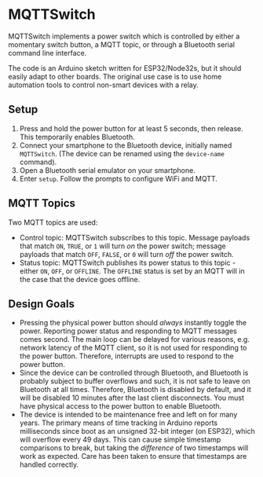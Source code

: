 # MQTTSwitch

MQTTSwitch implements a power switch which is controlled by either a momentary
switch button, a MQTT topic, or through a Bluetooth serial command line
interface.

The code is an Arduino sketch written for ESP32/Node32s, but it should easily
adapt to other boards. The original use case is to use home automation tools
to control non-smart devices with a relay.

## Setup

1. Press and hold the power button for at least 5 seconds, then release. This
   temporarily enables Bluetooth.
2. Connect your smartphone to the Bluetooth device, initially named
   `MQTTSwitch`. (The device can be renamed using the `device-name` command).
3. Open a Bluetooth serial emulator on your smartphone.
4. Enter `setup`. Follow the prompts to configure WiFi and MQTT.

## MQTT Topics

Two MQTT topics are used:

* Control topic: MQTTSwitch subscribes to this topic. Message payloads that
  match `ON`, `TRUE`, or `1` will turn *on* the power switch; message payloads
  that match `OFF`, `FALSE`, or `0` will turn *off* the power switch.
* Status topic: MQTTSwitch publishes its power status to this topic - either
  `ON`, `OFF`, or `OFFLINE`. The `OFFLINE` status is set by an MQTT will in
  the case that the device goes offline.

## Design Goals

* Pressing the physical power button should *always* instantly toggle the
  power. Reporting power status and responding to MQTT messages comes second.
  The main loop can be delayed for various reasons, e.g. network latency of
  the MQTT client, so it is not used for responding to the power button.
  Therefore, interrupts are used to respond to the power button.
* Since the device can be controlled through Bluetooth, and Bluetooth is
  probably subject to buffer overflows and such, it is not safe to leave on
  Bluetooth at all times. Therefore, Bluetooth is disabled by default, and it
  will be disabled 10 minutes after the last client disconnects. You must have
  physical access to the power button to enable Bluetooth.
* The device is intended to be maintenance free and left on for many years.
  The primary means of time tracking in Arduino reports milliseconds since
  boot as an unsigned 32-bit integer (on ESP32), which will overflow every 49
  days. This can cause simple timestamp comparisons to break, but taking the
  *difference* of two timestamps will work as expected. Care has been taken to
  ensure that timestamps are handled correctly.
